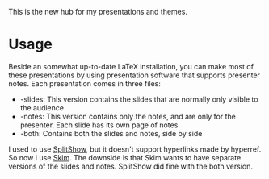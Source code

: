 This is the new hub for my presentations and themes.

# Usage

Beside an somewhat up-to-date LaTeX installation, you can make most of these presentations by using presentation software that supports presenter notes. Each presentation comes in three files:
* -slides: This version contains the slides that are normally only visible to the audience
* -notes: This version contains only the notes, and are only for the presenter. Each slide has its own page of notes
* -both: Contains both the slides and notes, side by side

I used to use [SplitShow](https://code.google.com/p/splitshow/), but it doesn't support hyperlinks made by hyperref. So now I use [Skim](http://skim-app.sourceforge.net). The downside is that Skim wants to have separate versions of the slides and notes. SplitShow did fine with the both version.
